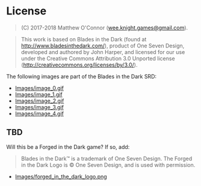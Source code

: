 # License

> (C) 2017-2018 Matthew O'Connor ([wee.knight.games@gmail.com](mailto:wee.knight.games@gmail.com)).

> This work is based on Blades in the Dark (found at http://www.bladesinthedark.com/), product of One Seven Design, developed and authored by John Harper, and licensed for our use under the Creative Commons Attribution 3.0 Unported license (http://creativecommons.org/licenses/by/3.0/).

The following images are part of the Blades in the Dark SRD:

* [Images/image_0.gif](Images/image_0.gif)
* [Images/image_1.gif](Images/image_1.gif)
* [Images/image_2.gif](Images/image_2.gif)
* [Images/image_3.gif](Images/image_3.gif)
* [Images/image_4.gif](Images/image_4.gif)

## TBD

Will this be a Forged in the Dark game? If so, add:

> Blades in the Dark™ is a trademark of One Seven Design. The Forged in the Dark Logo is © One Seven Design, and is used with permission.

* [Images/forged_in_the_dark_logo.png](Images/forged_in_the_dark_logo.png)